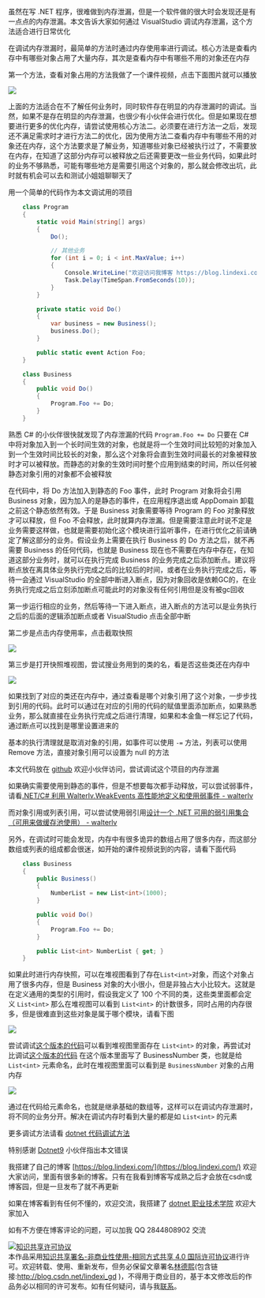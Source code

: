 
虽然在写 .NET 程序，很难做到内存泄漏，但是一个软件做的很大时会发现还是有一点点的内存泄漏。本文告诉大家如何通过 VisualStudio 调试内存泄漏，这个方法适合进行日常优化

<!--more-->


<!-- CreateTime:2019/12/25 11:04:16 -->

<!-- 发布 -->

在调试内存泄漏时，最简单的方法时通过内存使用率进行调试。核心方法是查看内存中有哪些对象占用了大量内存，其次是查看内存中有哪些不用的对象还在内存

第一个方法，查看对象占用的方法我做了一个课件视频，点击下面图片就可以播放

<!-- ![](image/dotnet 代码调试方法/dotnet 代码调试方法19.png) -->

[![](http://image.acmx.xyz/lindexi%2F2019107124436606)](https://r302.cc/B0mV0z)

上面的方法适合在不了解任何业务时，同时软件存在明显的内存泄漏时的调试。当然，如果不是存在明显的内存泄漏，也很少有小伙伴会进行优化。但是如果现在想要进行更多的优化内存，请尝试使用核心方法二。必须要在进行方法一之后，发现还不满足需求时才进行方法二的优化，因为使用方法二查看内存中有哪些不用的对象还在内存，这个方法要求是了解业务，知道哪些对象已经被执行过了，不需要放在内存，在知道了这部分内存可以被释放之后还需要更改一些业务代码，如果此时的业务不够熟悉，可能有哪些地方是需要引用这个对象的，那么就会修改出坑，此时就有机会可以去和测试小姐姐聊聊天了

用一个简单的代码作为本文调试用的项目

```csharp
    class Program
    {
        static void Main(string[] args)
        {
            Do();

            // 其他业务
            for (int i = 0; i < int.MaxValue; i++)
            {
                Console.WriteLine("欢迎访问我博客 https://blog.lindexi.com 里面有大量 UWP WPF 博客");
                Task.Delay(TimeSpan.FromSeconds(10));
            }
        }

        private static void Do()
        {
            var business = new Business();
            business.Do();
        }

        public static event Action Foo;
    }

    class Business
    {
        public void Do()
        {
            Program.Foo += Do;
        }
    }
```

熟悉 C# 的小伙伴很快就发现了内存泄漏的代码 `Program.Foo += Do` 只要在 C# 中将对象加入到一个长时间生效的对象，也就是将一个生效时间比较短的对象加入到一个生效时间比较长的对象，那么这个对象将会直到生效时间最长的对象被释放时才可以被释放。而静态的对象的生效时间时整个应用到结束的时间，所以任何被静态对象引用的对象都不会被释放

在代码中，将 Do 方法加入到静态的 Foo 事件，此时 Program 对象将会引用 Business 对象，因为加入的是静态的事件，在应用程序退出或 AppDomain 卸载之前这个静态依然有效。于是 Business 对象需要等待 Program 的 Foo 对象释放才可以释放，但 Foo 不会释放，此时就算内存泄漏。但是需要注意此时说不定是业务需要这样做，也就是需要初始化这个模块进行监听事件，在进行优化之前请确定了解这部分的业务。假设业务上需要在执行 Business 的 Do 方法之后，就不再需要 Business 的任何代码，也就是 Business 现在也不需要在内存中存在，在知道这部分业务时，就可以在执行完成 Business 的业务完成之后添加断点。建议将断点放在离具体业务执行完成之后的比较后的时间，或者在业务执行完成之后，等待一会通过 VisualStudio 的全部中断进入断点，因为对象回收是依赖GC的，在业务执行完成之后立刻添加断点可能此时的对象没有任何引用但是没有被gc回收

第一步运行相应的业务，然后等待一下进入断点，进入断点的方法可以是业务执行之后的后面的逻辑添加断点或者 VisualStudio 点击全部中断

第二步是点击内存使用率，点击截取快照

<!-- ![](image/VisualStudio 调试内存泄漏方法/VisualStudio 调试内存泄漏方法1.png) -->

![](http://image.acmx.xyz/lindexi%2F20191222117326649.jpg)

第三步是打开快照堆视图，尝试搜业务用到的类的名，看是否这些类还在内存中

<!-- ![](image/VisualStudio 调试内存泄漏方法/VisualStudio 调试内存泄漏方法0.png) -->

![](http://image.acmx.xyz/lindexi%2F20191222931578405.jpg)

如果找到了对应的类还在内存中，通过查看是哪个对象引用了这个对象，一步步找到引用的代码。此时可以通过在对应的引用的代码的赋值里面添加断点，如果熟悉业务，那么就直接在业务执行完成之后进行清理，如果和本金鱼一样忘记了代码，通过断点可以找到是哪里设置进来的

基本的执行清理就是取消对象的引用，如事件可以使用 `-=` 方法，列表可以使用 Remove 方法，直接对象引用可以设置为 null 的方法

本文代码放在 [github](https://github.com/lindexi/lindexi_gd/blob/6ff4a837575e693034167440af4dd0e02e016676/YelayqurnereDolibaikaycu/) 欢迎小伙伴访问，尝试调试这个项目的内存泄漏

如果确实需要使用到静态的事件，但是不想要每次都手动释放，可以尝试弱事件，请看[.NET/C# 利用 Walterlv.WeakEvents 高性能地定义和使用弱事件 - walterlv](https://blog.walterlv.com/post/implement-custom-dotnet-weak-event.html)

而对象引用或列表引用，可以尝试使用弱引用[设计一个 .NET 可用的弱引用集合（可用来做缓存池使用） - walterlv](https://blog.walterlv.com/post/dotnet-weak-collection.html)

另外，在调试时可能会发现，内存中有很多诡异的数组占用了很多内存，而这部分数组或列表的组成都会很迷，如开始的课件视频说到的内容，请看下面代码

```csharp
    class Business
    {
        public Business()
        {
            NumberList = new List<int>(1000);
        }

        public void Do()
        {
            Program.Foo += Do;
        }

        public List<int> NumberList { get; }
    }
```

如果此时进行内存快照，可以在堆视图看到了存在`List<int>`对象，而这个对象占用了很多内存，但是 Business 对象的大小很小，但是非独占大小比较大。这就是在定义通用的类型的引用时，假设我定义了 100 个不同的类，这些类里面都会定义 `List<int>` 那么在堆视图可以看到 `List<int>` 的计数很多，同时占用的内存很多，但是很难直到这些对象是属于哪个模块，请看下图 

<!-- ![](image/VisualStudio 调试内存泄漏方法/VisualStudio 调试内存泄漏方法2.png) -->

![](https://i.loli.net/2019/12/22/U3Zi4zDXJdmTsrQ.jpg)

尝试调试[这个版本的代码](https://github.com/lindexi/lindexi_gd/blob/82f407cd197753537e4b199f5b20dd81f33a08dd/YelayqurnereDolibaikaycu/)可以看到堆视图里面存在 `List<int>` 的对象，再尝试对比调试[这个版本的代码](https://github.com/lindexi/lindexi_gd/blob/1a79da53d0479df692feed40d6ae4ab9e5218855/YelayqurnereDolibaikaycu/) 在这个版本里面写了 BusinessNumber 类，也就是给 `List<int>` 元素命名，此时在堆视图里面可以看到是 `BusinessNumber` 对象的占用内存

<!-- ![](image/VisualStudio 调试内存泄漏方法/VisualStudio 调试内存泄漏方法3.png) -->

![](http://image.acmx.xyz/lindexi%2F201912221129524520.jpg)

通过在代码给元素命名，也就是继承基础的数组等，这样可以在调试内存泄漏时，将不同的业务分开。解决在调试内存时看到大量的都是如 `List<int>` 的元素

更多调试方法请看 [dotnet 代码调试方法](https://blog.lindexi.com/post/dotnet-%E4%BB%A3%E7%A0%81%E8%B0%83%E8%AF%95%E6%96%B9%E6%B3%95.html)

特别感谢 [Dotnet9](https://dotnet9.com/ ) 小伙伴指出本文错误



我搭建了自己的博客 [https://blog.lindexi.com/](https://blog.lindexi.com/) 欢迎大家访问，里面有很多新的博客。只有在我看到博客写成熟之后才会放在csdn或博客园，但是一旦发布了就不再更新

如果在博客看到有任何不懂的，欢迎交流，我搭建了 [dotnet 职业技术学院](https://t.me/dotnet_campus) 欢迎大家加入

如有不方便在博客评论的问题，可以加我 QQ 2844808902 交流

<a rel="license" href="http://creativecommons.org/licenses/by-nc-sa/4.0/"><img alt="知识共享许可协议" style="border-width:0" src="https://licensebuttons.net/l/by-nc-sa/4.0/88x31.png" /></a><br />本作品采用<a rel="license" href="http://creativecommons.org/licenses/by-nc-sa/4.0/">知识共享署名-非商业性使用-相同方式共享 4.0 国际许可协议</a>进行许可。欢迎转载、使用、重新发布，但务必保留文章署名[林德熙](http://blog.csdn.net/lindexi_gd)(包含链接:http://blog.csdn.net/lindexi_gd )，不得用于商业目的，基于本文修改后的作品务必以相同的许可发布。如有任何疑问，请与我[联系](mailto:lindexi_gd@163.com)。